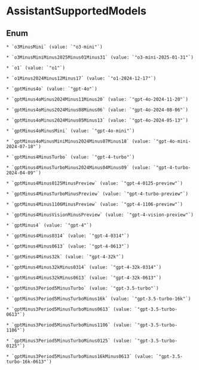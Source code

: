 
# AssistantSupportedModels

## Enum


    * `o3MinusMini` (value: `"o3-mini"`)

    * `o3MinusMiniMinus2025Minus01Minus31` (value: `"o3-mini-2025-01-31"`)

    * `o1` (value: `"o1"`)

    * `o1Minus2024Minus12Minus17` (value: `"o1-2024-12-17"`)

    * `gptMinus4o` (value: `"gpt-4o"`)

    * `gptMinus4oMinus2024Minus11Minus20` (value: `"gpt-4o-2024-11-20"`)

    * `gptMinus4oMinus2024Minus08Minus06` (value: `"gpt-4o-2024-08-06"`)

    * `gptMinus4oMinus2024Minus05Minus13` (value: `"gpt-4o-2024-05-13"`)

    * `gptMinus4oMinusMini` (value: `"gpt-4o-mini"`)

    * `gptMinus4oMinusMiniMinus2024Minus07Minus18` (value: `"gpt-4o-mini-2024-07-18"`)

    * `gptMinus4MinusTurbo` (value: `"gpt-4-turbo"`)

    * `gptMinus4MinusTurboMinus2024Minus04Minus09` (value: `"gpt-4-turbo-2024-04-09"`)

    * `gptMinus4Minus0125MinusPreview` (value: `"gpt-4-0125-preview"`)

    * `gptMinus4MinusTurboMinusPreview` (value: `"gpt-4-turbo-preview"`)

    * `gptMinus4Minus1106MinusPreview` (value: `"gpt-4-1106-preview"`)

    * `gptMinus4MinusVisionMinusPreview` (value: `"gpt-4-vision-preview"`)

    * `gptMinus4` (value: `"gpt-4"`)

    * `gptMinus4Minus0314` (value: `"gpt-4-0314"`)

    * `gptMinus4Minus0613` (value: `"gpt-4-0613"`)

    * `gptMinus4Minus32k` (value: `"gpt-4-32k"`)

    * `gptMinus4Minus32kMinus0314` (value: `"gpt-4-32k-0314"`)

    * `gptMinus4Minus32kMinus0613` (value: `"gpt-4-32k-0613"`)

    * `gptMinus3Period5MinusTurbo` (value: `"gpt-3.5-turbo"`)

    * `gptMinus3Period5MinusTurboMinus16k` (value: `"gpt-3.5-turbo-16k"`)

    * `gptMinus3Period5MinusTurboMinus0613` (value: `"gpt-3.5-turbo-0613"`)

    * `gptMinus3Period5MinusTurboMinus1106` (value: `"gpt-3.5-turbo-1106"`)

    * `gptMinus3Period5MinusTurboMinus0125` (value: `"gpt-3.5-turbo-0125"`)

    * `gptMinus3Period5MinusTurboMinus16kMinus0613` (value: `"gpt-3.5-turbo-16k-0613"`)



